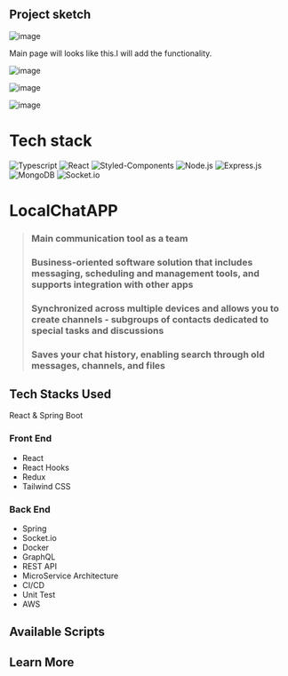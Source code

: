 ## Project sketch

![image](https://user-images.githubusercontent.com/33054342/214108052-86543130-d4f3-4ca7-818e-0a59ddab77cd.png)

Main page will looks like this.I will add the functionality.

![image](https://user-images.githubusercontent.com/33054342/214107516-434405da-964f-4dfd-b395-17609c76ca6a.png)

![image](https://user-images.githubusercontent.com/33054342/214107570-47f8e34d-591e-4fff-ac9c-7e60ac5cdb4e.png)

![image](https://user-images.githubusercontent.com/33054342/214109055-410fdcd8-72d9-479f-b40c-977ec0be4d6b.png)



<h1>Tech stack</h1>

![Typescript](https://img.shields.io/badge/-TypeScript-007acc?logo=typescript&logoColor=white&style=for-the-badge)
![React](https://img.shields.io/badge/react-%2320232a.svg?style=for-the-badge&logo=react&logoColor=%2361DAFB)
![Styled-Components](https://img.shields.io/badge/styled%20components-e63c73.svg?style=for-the-badge&logo=styled-components&logoColor=white)
![Node.js](https://img.shields.io/badge/node.js-339933.svg?style=for-the-badge&logo=Node%2Ejs&logoColor=white)
![Express.js](https://img.shields.io/badge/express.js-%23404d59.svg?style=for-the-badge&logo=express&logoColor=%2361DAFB)
![MongoDB](https://img.shields.io/badge/MongoDB-47A248.svg?style=for-the-badge&logo=MongoDB&logoColor=white)
![Socket.io](https://img.shields.io/badge/socket.io-010101.svg?style=for-the-badge&logo=Socket%2Eio&logoColor=white)


# LocalChatAPP
> ### **Main communication tool as a team**
> ### **Business-oriented software solution that includes messaging, scheduling and management tools, and supports integration with other apps**
> ### **Synchronized across multiple devices and allows you to create channels - subgroups of contacts dedicated to special tasks and discussions**
> ### **Saves your chat history, enabling search through old messages, channels, and files**

## Tech Stacks Used

React &amp; Spring Boot

### Front End 
* React
* React Hooks
* Redux
* Tailwind CSS
### Back End
* Spring
* Socket.io
* Docker
* GraphQL
* REST API
* MicroService Architecture
* CI/CD
* Unit Test
* AWS

## Available Scripts
## Learn More
